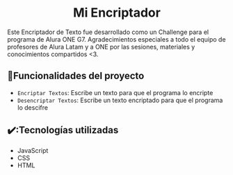 <h1 align="center"> Mi Encriptador </h1>
Este Encriptador de Texto fue desarrollado como un Challenge para el programa de Alura ONE G7. Agradecimientos especiales a todo el equipo de profesores de Alura Latam y a ONE por las sesiones, materiales y conocimientos compartidos <3. 

## :hammer:Funcionalidades del proyecto

- `Encriptar Textos`: Escribe un texto para que el programa lo encripte
- `Desencriptar Textos`: Escribe un texto encriptado para que el programa lo descifre

## ✔️:Tecnologías utilizadas 

- JavaScript
- CSS
- HTML

